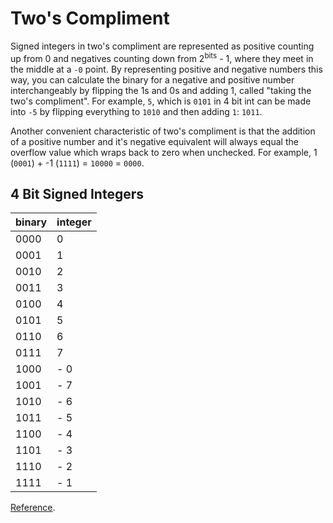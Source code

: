 # Two's Compliment
Signed integers in two's compliment are represented as positive counting up from 0 and negatives counting down from 2<sup>bits</sup> - 1, where they meet in the middle at a `-0` point. By representing positive and negative numbers this way, you can calculate the binary for a negative and positive number interchangeably by flipping the 1s and 0s and adding 1, called "taking the two's compliment". For example, `5`, which is `0101` in 4 bit int can be made into `-5` by flipping everything to `1010` and then adding `1`: `1011`.

Another convenient characteristic of two's compliment is that the addition of a positive number and it's negative equivalent will always equal the overflow value which wraps back to zero when unchecked. For example, 1 (`0001`) + -1 (`1111`) = `10000` = `0000`.
## 4 Bit Signed Integers

binary  | integer |   
---- | --- |   
0000 |  0  |    
0001 |  1  |   
0010 |  2  |   
0011 |  3  |   
0100 |  4  |   
0101 |  5  |   
0110 |  6  |   
0111 |  7  |
1000 |  - 0  |
1001 |  - 7  |
1010 |  - 6  |
1011 |  - 5  |
1100 |  - 4  |
1101 |  - 3  |
1110 |  - 2  |
1111 |  - 1  |

[Reference](https://stackoverflow.com/questions/1049722/what-is-2s-complement).

 







